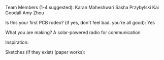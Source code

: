 Team Members (1-4 suggested):
Karan Maheshwari
Sasha Przybylski
Kai Goodall
Amy Zhou

Is this your first PCB rodeo? (if yes, don't feel bad. you're all good):
Yes

What you are making?
A solar-powered radio for communication

Inspiration:

Sketches (if they exist) (paper works):
